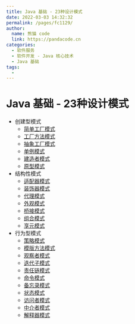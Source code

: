 ```yaml
---
title: Java 基础 - 23种设计模式
date: 2022-03-03 14:32:32
permalink: /pages/fc1129/
author: 
  name: 熊猫 code
  link: https://pandacode.cn
categories: 
  - 软件服务
  - 软件开发 - Java 核心技术
  - Java 基础
tags: 
  - 
---
```


# Java 基础 - 23种设计模式

- 创建型模式
  - [简单工厂模式](http://c.biancheng.net/view/8385.html)
  - [工厂方法模式](http://c.biancheng.net/view/1348.html)
  - [抽象工厂模式](http://c.biancheng.net/view/1351.html)
  - [单例模式](http://c.biancheng.net/view/1338.html)
  - [建造者模式](http://c.biancheng.net/view/1354.html)
  - [原型模式](http://c.biancheng.net/view/1343.html)
- 结构性模式
  - [适配器模式](http://c.biancheng.net/view/1361.html)
  - [装饰器模式](http://c.biancheng.net/view/1366.html)
  - [代理模式](http://c.biancheng.net/view/1359.html)
  - [外观模式](http://c.biancheng.net/view/1369.html)
  - [桥接模式](http://c.biancheng.net/view/1364.html)
  - [组合模式](http://c.biancheng.net/view/1373.html)
  - [享元模式](http://c.biancheng.net/view/1371.html)
- 行为型模式
  - [策略模式](http://c.biancheng.net/view/1378.html)
  - [模版方法模式](http://c.biancheng.net/view/1376.html)
  - [观察者模式](http://c.biancheng.net/view/1390.html)
  - [迭代子模式](http://c.biancheng.net/view/1395.html)
  - [责任链模式](http://c.biancheng.net/view/1383.html)
  - [命令模式](http://c.biancheng.net/view/1380.html)
  - [备忘录模式](http://c.biancheng.net/view/1400.html)
  - [状态模式](http://c.biancheng.net/view/1388.html)
  - [访问者模式](http://c.biancheng.net/view/1397.html)
  - [中介者模式](http://c.biancheng.net/view/1393.html)
  - [解释器模式](http://c.biancheng.net/view/1402.html)
